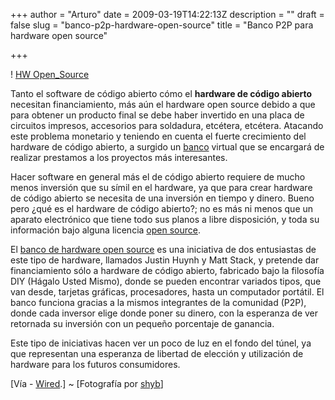 +++
author = "Arturo"
date = 2009-03-19T14:22:13Z
description = ""
draft = false
slug = "banco-p2p-hardware-open-source"
title = "Banco P2P para hardware open source"

+++

! [HW Open_Source](/images/import/162-hardware-open-source.jpg "162-hardware-open-source.jpg")

<p>Tanto el software de código abierto cómo el <b>hardware de código abierto</b> necesitan financiamiento, más aún el hardware open source debido a que para obtener un producto final se debe haber invertido en una placa de circuitos impresos, accesorios para soldadura, etcétera, etcétera. Atacando este problema monetario y teniendo en cuenta el fuerte crecimiento del hardware de código abierto, a surgido un <a href="https://www.oshwbank.org/">banco</a> virtual que se encargará de realizar prestamos a los proyectos más interesantes.</p>

<p>Hacer software en general más el de código abierto requiere de mucho menos inversión que su símil en el hardware, ya que para crear hardware de código abierto se necesita de una inversión en tiempo y dinero. Bueno pero ¿qué es el hardware de código abierto?; no es más ni menos que un aparato electrónico que tiene todo sus planos a libre disposición, y toda su información bajo alguna licencia <a href="https://es.wikipedia.org/wiki/Open_Source">open source</a>.</p>

<p>El <a href="https://www.oshwbank.org/">banco de hardware open source</a> es una iniciativa de dos entusiastas de este tipo de hardware, llamados Justin Huynh y Matt Stack, y pretende dar financiamiento sólo a hardware de código abierto, fabricado bajo la filosofía DIY (Hágalo Usted Mismo), donde se pueden encontrar variados tipos, que van desde, tarjetas gráficas, procesadores, hasta un computador portátil. El banco funciona gracias a la mismos integrantes de la comunidad (P2P), donde cada inversor elige donde poner su dinero, con la esperanza de ver retornada su inversión con un pequeño porcentaje de ganancia.</p>

<p>Este tipo de iniciativas hacen ver un poco de luz en el fondo del túnel, ya que representan una esperanza de libertad de elección y utilización de hardware para los futuros consumidores.</p>


<p>[Vía - <a href="https://blog.wired.com/gadgets/2009/03/open-source-har.html">Wired</a>.] ~ [Fotografía por <a href="https://www.flickr.com/photos/shyb/">shyb</a>]</p>
